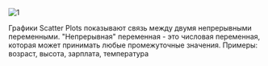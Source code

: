 ![1](https://sun9-77.userapi.com/impg/P-bs3X0jswFnyVutH3DG80clMUd1zLlh5i2muw/83Aq3HR_7Zk.jpg?size=1716x686&quality=96&sign=ca2c639ec81940c72eda1cd4593759bb&type=album)

Графики Scatter Plots показывают связь между двумя непрерывными переменными. "Непрерывная" переменная - это числовая переменная, которая может принимать любые промежуточные значения. Примеры: возраст, высота, зарплата, температура
